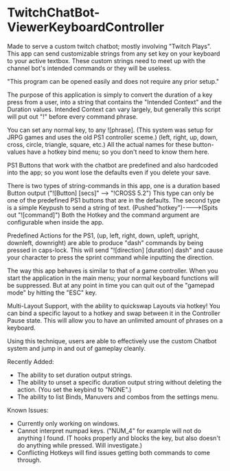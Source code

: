 # TwitchChatBot-ViewerKeyboardController
Made to serve a custom twitch chatbot; mostly involving "Twitch Plays". This app can send customizable strings from any set key on your keyboard to your active textbox. These custom strings need to meet up with the channel bot's intended commands or they will be useless. 

"This program can be opened easily and does not require any prior setup."

The purpose of this application is simply to convert the duration of a key press from a user, into a string that contains the "Intended Context" and the Duration values.
Intended Context can vary largely, but generally this script will put out "!" before every command phrase.

You can set any normal key, to any ![phrase]. 
(This system was setup for JRPG games and uses the old PS1 controller sceme.) (left, right, up, down, cross, circle, triangle, square, etc.) All the actual names for these button-values have a hotkey bind menu; so you don't need to know them here.

PS1 Buttons that work with the chatbot are predefined and also hardcoded into the app; so you wont lose the defaults even if you delete your save.

There is two types of string-commands in this app, one is a duration based Button output ("![Button] [secs]" --> "!CROSS 5.2")
  This type can only be one of the predefined PS1 buttons that are in the defaults. 
The second type is a simple Keypush to send a string of text. (Pushed"hotkey")---->(Spits out "![command]")
  Both the Hotkey and the command argument are configurable when inside the app.
  
Predefined Actions for the PS1, (up, left, right, down, upleft, upright, downleft, downright) are able to produce "dash" commands by being pressed in caps-lock. This will send "![direction] [duration] dash" and cause your character to press the sprint command while inputting the direction. 
  
The way this app behaves is similar to that of a game controller. When you start the application in the main menu; your normal keyboard functions will be suppressed. But at any point in time you can quit out of the "gamepad mode" by hitting the "ESC" key.

Multi-Layout Support, with the ability to quickswap Layouts via hotkey! You can bind a specific layout to a hotkey and swap between it in the Controller Pause state. This will allow you to have an unlimited amount of phrases on a keyboard.

Using this technique, users are able to effectively use the custom Chatbot system and jump in and out of gameplay cleanly.
  
Recently Added:
- The ability to set duration output strings. 
- The ability to unset a specific duration output string without deleting the action. (You set the keybind to "NONE".)
- The ability to list Binds, Manuvers and combos from the settings menu.
  
  
Known Issues: 
- Currently only working on windows. 
- Cannot interpret numpad keys. ("NUM_4" for example will not do anything I found. IT hooks properly and blocks the key, but also doesn't do anything while pressed. Will investigate.)
- Conflicting Hotkeys will find issues getting both commands to come through.
